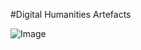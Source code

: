 #Digital Humanities Artefacts

![Image](https://user-images.githubusercontent.com/31867034/31362047-7ebbda3a-ad24-11e7-984e-280909190143.png)
